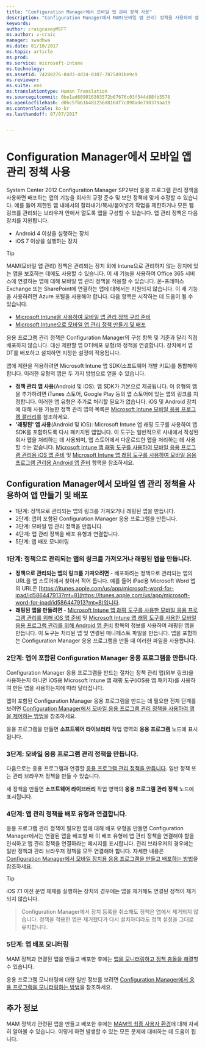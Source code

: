 ```yaml
---
title: "Configuration Manager에서 모바일 앱 관리 정책 사용"
description: "Configuration Manager에서 MAM(모바일 앱 관리) 정책을 사용하여 앱을 만들고 배포합니다."
keywords: 
author: craigcaseyMSFT
ms.author: v-craic
manager: swadhwa
ms.date: 01/10/2017
ms.topic: article
ms.prod: 
ms.service: microsoft-intune
ms.technology: 
ms.assetid: 74288276-84d3-4d24-8307-7875491be9c9
ms.reviewer: 
ms.suite: ems
ms.translationtype: Human Translation
ms.sourcegitcommit: 0be1ad609016303572b67676c03f544d88fb5576
ms.openlocfilehash: d0bc5fb61b481256d816df7c898ade798379aa19
ms.contentlocale: ko-kr
ms.lasthandoff: 07/07/2017


---
```


# <a name="use-mobile-app-management-policies-in-configuration-manager"></a>Configuration Manager에서 모바일 앱 관리 정책 사용
System Center 2012 Configuration Manager SP2부터 응용 프로그램 관리 정책을 사용하면 배포하는 앱의 기능을 회사의 규정 준수 및 보안 정책에 맞게 수정할 수 있습니다. 예를 들어 제한된 앱 내에서의 잘라내기/복사/붙여넣기 작업을 제한하거나 모든 웹 링크를 관리되는 브라우저 안에서 열도록 앱을 구성할 수 있습니다. 앱 관리 정책은 다음 장치를 지원합니다.

- Android 4 이상을 실행하는 장치
- iOS 7 이상을 실행하는 장치

> [!TIP]
> MAM(모바일 앱 관리) 정책은 관리되는 장치 외에 Intune으로 관리하지 않는 장치에 있는 앱을 보호하는 데에도 사용할 수 있습니다. 이 새 기능을 사용하여 Office 365 서비스에 연결하는 앱에 대해 모바일 앱 관리 정책을 적용할 수 있습니다. 온-프레미스 Exchange 또는 SharePoint에 연결하는 앱에 대해서는 지원되지 않습니다.
이 새 기능을 사용하려면 Azure 포털을 사용해야 합니다. 다음 항목은 시작하는 데 도움이 될 수 있습니다.
- [Microsoft Intune을 사용하여 모바일 앱 관리 정책 구성 준비](https://docs.microsoft.com/intune/deploy-use/get-ready-to-configure-mobile-app-management-policies-with-microsoft-intune)
- [Microsoft Intune으로 모바일 앱 관리 정책 만들기 및 배포](https://docs.microsoft.com/intune/deploy-use/create-and-deploy-mobile-app-management-policies-with-microsoft-intune)

응용 프로그램 관리 정책은 Configuration Manager의 구성 항목 및 기준과 달리 직접 배포하지 않습니다. 대신 제한할 앱 DT(배포 유형)와 정책을 연결합니다. 장치에서 앱 DT를 배포하고 설치하면 지정한 설정이 적용됩니다.

앱에 제한을 적용하려면 Microsoft Intune 앱 SDK(소프트웨어 개발 키트)를 통합해야 합니다. 이러한 유형의 앱은 두 가지 방법으로 얻을 수 있습니다.

- **정책 관리 앱 사용**(Android 및 iOS): 앱 SDK가 기본으로 제공됩니다. 이 유형의 앱을 추가하려면 iTunes 스토어, Google Play 등의 앱 스토어에 있는 앱의 링크를 지정합니다. 이러한 앱 유형은 추가로 처리할 필요가 없습니다. iOS 및 Android 장치에 대해 사용 가능한 정책 관리 앱의 목록은 [Microsoft Intune 모바일 응용 프로그램 갤러리](https://www.microsoft.com/en-us/cloud-platform/microsoft-intune-partners)를 참조하세요.
- **'래핑된' 앱 사용**(Android 및 iOS): Microsoft Intune 앱 래핑 도구를 사용하여 앱 SDK를 포함하도록 다시 패키지된 앱입니다. 이 도구는 일반적으로 사내에서 작성된 회사 앱을 처리하는 데 사용되며, 앱 스토어에서 다운로드한 앱을 처리하는 데 사용할 수는 없습니다. [Microsoft Intune 앱 래핑 도구를 사용하여 모바일 응용 프로그램 관리용 iOS 앱 준비](https://docs.microsoft.com/intune/deploy-use/prepare-ios-apps-for-mobile-application-management-with-the-microsoft-intune-app-wrapping-tool) 및 [Microsoft Intune 앱 래핑 도구를 사용하여 모바일 응용 프로그램 관리용 Android 앱 준비](https://docs.microsoft.com/intune/deploy-use/prepare-android-apps-for-mobile-application-management-with-the-microsoft-intune-app-wrapping-tool) 항목을 참조하세요.

## <a name="create-and-deploy-an-app-in-configuration-manager-with-a-mobile-app-management-policy"></a>Configuration Manager에서 모바일 앱 관리 정책을 사용하여 앱 만들기 및 배포

- 1단계: 정책으로 관리되는 앱의 링크를 가져오거나 래핑된 앱을 만듭니다.
- 2단계: 앱이 포함된 Configuration Manager 응용 프로그램을 만듭니다.
- 3단계: 모바일 앱 관리 정책을 만듭니다.
- 4단계: 앱 관리 정책을 배포 유형과 연결합니다.
- 5단계: 앱 배포 모니터링

### <a name="step-1-obtain-the-link-to-a-policy-managed-app-or-create-a-wrapped-app"></a>1단계: 정책으로 관리되는 앱의 링크를 가져오거나 래핑된 앱을 만듭니다.
- **정책으로 관리되는 앱의 링크를 가져오려면** - 배포하려는 정책으로 관리되는 앱의 URL을 앱 스토어에서 찾아서 적어 둡니다.
예를 들어 iPad용 Microsoft Word 앱의 URL은 [https://itunes.apple.com/us/app/microsoft-word-for-ipad/id586447913?mt=8](https://itunes.apple.com/us/app/microsoft-word-for-ipad/id586447913?mt=8)입니다.
- **래핑된 앱을 만들려면** - [Microsoft Intune 앱 래핑 도구를 사용한 모바일 응용 프로그램 관리를 위해 iOS 앱 준비](https://docs.microsoft.com/intune/deploy-use/prepare-ios-apps-for-mobile-application-management-with-the-microsoft-intune-app-wrapping-tool) 및 [Microsoft Intune 앱 래핑 도구를 사용한 모바일 응용 프로그램 관리를 위해 Android 앱 준비](https://docs.microsoft.com/intune/deploy-use/prepare-android-apps-for-mobile-application-management-with-the-microsoft-intune-app-wrapping-tool) 항목의 정보를 사용하여 래핑된 앱을 만듭니다. 이 도구는 처리된 앱 및 연결된 매니페스트 파일을 만듭니다. 앱을 포함하는 Configuration Manager 응용 프로그램을 만들 때 이러한 파일을 사용합니다.

### <a name="step-2-create-a-configuration-manager-application-that-contains-an-app"></a>2단계: 앱이 포함된 Configuration Manager 응용 프로그램을 만듭니다.
Configuration Manager 응용 프로그램을 만드는 절차는 정책 관리 앱(외부 링크)을 사용하는지 아니면 iOS용 Microsoft Intune 앱 래핑 도구(iOS용 앱 패키지)를 사용하여 만든 앱을 사용하는지에 따라 달라집니다.

앱이 포함된 Configuration Manager 응용 프로그램을 만드는 데 필요한 전체 단계를 보려면 [Configuration Manager에서 모바일 응용 프로그램 관리 정책을 사용하여 앱을 제어하는 방법](https://technet.microsoft.com/library/mt131414.aspx?f=255&MSPPError=-2147217396#BKMK_Step2)을 참조하세요.

응용 프로그램을 만들면 **소프트웨어 라이브러리** 작업 영역의 **응용 프로그램** 노드에 표시됩니다.

### <a name="step-3-create-a-mobile-application-management-policy"></a>3단계: 모바일 응용 프로그램 관리 정책을 만듭니다.
다음으로는 응용 프로그램과 연결할 [응용 프로그램 관리 정책을 만듭니다](https://technet.microsoft.com/library/mt131414.aspx?f=255&MSPPError=-2147217396#bkmk_step3). 일반 정책 또는 관리 브라우저 정책을 만들 수 있습니다.

새 정책을 만들면 **소프트웨어 라이브러리** 작업 영역의 **응용 프로그램 관리 정책** 노드에 표시됩니다.

### <a name="step-4-associate-the-app-management-policy-with-a-deployment-type"></a>4단계: 앱 관리 정책을 배포 유형과 연결합니다.
응용 프로그램 관리 정책이 필요한 앱에 대해 배포 유형을 만들면 Configuration Manager에서는 연결된 앱을 배포할 때 이 배포 유형에 앱 관리 정책을 연결해야 함을 인식하고 앱 관리 정책을 연결하라는 메시지를 표시합니다. 관리 브라우저의 경우에는 일반 정책과 관리 브라우저 정책을 모두 연결해야 합니다. 자세한 내용은 [Configuration Manager에서 모바일 장치용 응용 프로그램을 만들고 배포하는 방법](https://technet.microsoft.com/library/dn469410.aspx)을 참조하세요.

> [!TIP]
> iOS 7.1 이전 운영 체제를 실행하는 장치의 경우에는 앱을 제거해도 연결된 정책이 제거되지 않습니다.

> Configuration Manager에서 장치 등록을 취소해도 정책은 앱에서 제거되지 않습니다. 정책을 적용한 앱은 제거했다가 다시 설치하더라도 정책 설정을 그대로 유지합니다.


### <a name="step-5-monitor-the-app-deployment"></a>5단계: 앱 배포 모니터링
MAM 정책과 연결된 앱을 만들고 배포한 후에는 [앱을 모니터링하고 정책 충돌을 해결](https://technet.microsoft.com/library/mt131414.aspx?f=255&MSPPError=-2147217396#BKMK_Step5)할 수 있습니다.

응용 프로그램 모니터링에 대한 일반 정보를 보려면 [Configuration Manager에서 응용 프로그램을 모니터링하는 방법](https://technet.microsoft.com/library/gg682201.aspx)을 참조하세요.

## <a name="where-to-go-from-here"></a>추가 정보

MAM 정책과 관련된 앱을 만들고 배포한 후에는 [MAM의 최종 사용자 환경](end-user-experience-mam.md)에 대해 자세히 알아볼 수 있습니다. 이렇게 하면 발생할 수 있는 모든 문제에 대비하는 데 도움이 됩니다.

